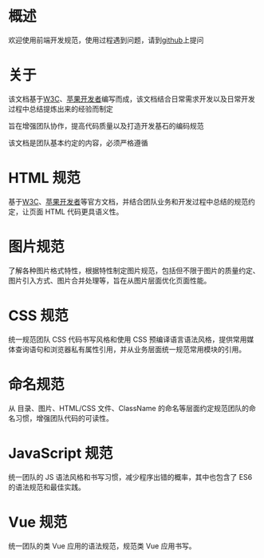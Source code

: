
# 概述

欢迎使用前端开发规范，使用过程遇到问题，请到[github](https://github.com/johntangna/devGuide.git)上提问

# 关于

该文档基于[W3C](https://www.w3.org/)、[苹果开发者](https://developer.apple.com/)编写而成，该文档结合日常需求开发以及日常开发过程中总结提炼出来的经验而制定

旨在增强团队协作，提高代码质量以及打造开发基石的编码规范

该文档是团队基本约定的内容，必须严格遵循

# HTML 规范

基于[W3C](https://www.w3.org/)、[苹果开发者](https://developer.apple.com/)等官方文档，并结合团队业务和开发过程中总结的规范约定，让页面 HTML 代码更具语义性。

# 图片规范

了解各种图片格式特性，根据特性制定图片规范，包括但不限于图片的质量约定、图片引入方式、图片合并处理等，旨在从图片层面优化页面性能。

# CSS 规范

统一规范团队 CSS 代码书写风格和使用 CSS 预编译语言语法风格，提供常用媒体查询语句和浏览器私有属性引用，并从业务层面统一规范常用模块的引用。

# 命名规范

从 目录、图片、HTML/CSS 文件、ClassName 的命名等层面约定规范团队的命名习惯，增强团队代码的可读性。

# JavaScript 规范

统一团队的 JS 语法风格和书写习惯，减少程序出错的概率，其中也包含了 ES6 的语法规范和最佳实践。

# Vue 规范

统一团队的类 Vue 应用的语法规范，规范类 Vue 应用书写。
